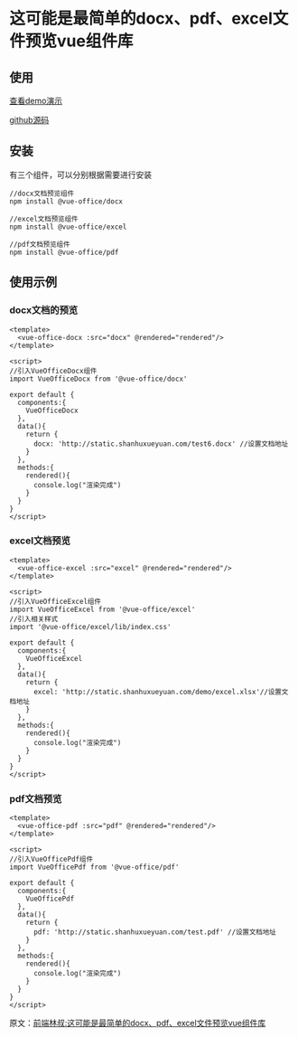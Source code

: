 # 这可能是最简单的docx、pdf、excel文件预览vue组件库

## 使用

[查看demo演示](https://501351981.github.io/vue-office/examples/dist/)

[github源码](https://github.com/501351981/vue-office)

## 安装

有三个组件，可以分别根据需要进行安装

```
//docx文档预览组件
npm install @vue-office/docx

//excel文档预览组件
npm install @vue-office/excel

//pdf文档预览组件
npm install @vue-office/pdf
```

## 使用示例

### docx文档的预览

```
<template>
  <vue-office-docx :src="docx" @rendered="rendered"/>
</template>

<script>
//引入VueOfficeDocx组件
import VueOfficeDocx from '@vue-office/docx'

export default {
  components:{
    VueOfficeDocx
  },
  data(){
    return {
      docx: 'http://static.shanhuxueyuan.com/test6.docx' //设置文档地址
    }
  },
  methods:{
    rendered(){
      console.log("渲染完成")
    }
  }
}
</script>
```

### excel文档预览

```
<template>
  <vue-office-excel :src="excel" @rendered="rendered"/>
</template>

<script>
//引入VueOfficeExcel组件
import VueOfficeExcel from '@vue-office/excel'
//引入相关样式
import '@vue-office/excel/lib/index.css'

export default {
  components:{
    VueOfficeExcel
  },
  data(){
    return {
      excel: 'http://static.shanhuxueyuan.com/demo/excel.xlsx'//设置文档地址
    }
  },
  methods:{
    rendered(){
      console.log("渲染完成")
    }
  }
}
</script>
```

### pdf文档预览

```
<template>
  <vue-office-pdf :src="pdf" @rendered="rendered"/>
</template>

<script>
//引入VueOfficePdf组件
import VueOfficePdf from '@vue-office/pdf'

export default {
  components:{
    VueOfficePdf
  },
  data(){
    return {
      pdf: 'http://static.shanhuxueyuan.com/test.pdf' //设置文档地址
    }
  },
  methods:{
    rendered(){
      console.log("渲染完成")
    }
  }
}
</script>
```

原文：[前端林叔:这可能是最简单的docx、pdf、excel文件预览vue组件库](https://juejin.cn/post/7184993620410236983)
